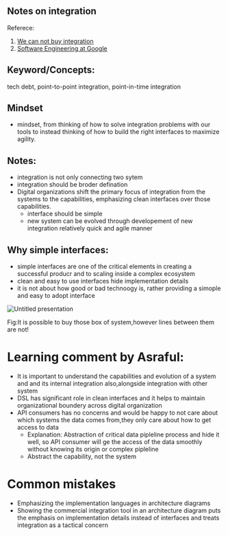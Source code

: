 ## Notes on integration 

Referece:
1. [We can not buy integration](https://martinfowler.com/articles/cant-buy-integration.html)
2. [Software Engineering at Google](https://www.oreilly.com/library/view/software-engineering-at/9781492082781/)

## Keyword/Concepts:
tech debt, point-to-point integration, point-in-time integration

## Mindset 

- mindset, from thinking of how to solve integration problems with our tools to instead thinking of how to build the right interfaces to maximize agility.


## Notes:
- integration is not only connecting two sytem 
- integration should be broder defination
- Digital organizations shift the primary focus of integration from the systems to the capabilities, emphasizing clean interfaces over those capabilities.
  - interface should be simple
  - new system can be evolved through developement of new integration relatively quick and agile manner 

## Why simple interfaces:
- simple interfaces are one of the critical elements in creating a successful producr and to scaling inside a complex ecosystem
- clean and easy to use interfaces hide implementation details
- it is not about how good or bad technoogy is, rather providing a simople and easy to adopt interface


![Untitled presentation](https://user-images.githubusercontent.com/284564/214820897-0ecba622-fdaf-4669-b2b3-4e22e76b1b20.png)

Fig:It is possible to buy those box of system,however lines between them are not!

# Learning comment by Asraful:
- It is important to understand the capabilities and evolution of a system and and its internal integration also,alongside integration with other system
- DSL has significant role in clean interfaces and it helps to maintain organizational boundery across digital organization
- API consumers has no concerns and would be happy to not care about which systems the data comes from,they only care about how to get access to data
  - Explanation: Abstraction of critical data pipleline process and hide it well, so API consumer will ge the access of the data smoothly without knowing 
    its origin or complex pipleline
  - Abstract the capability, not the system

# Common mistakes
- Emphasizing the implementation languages in architecture diagrams
- Showing the commercial integration tool in an architecture diagram puts the emphasis on implementation details instead of interfaces and treats
  integration as a tactical concern
  
  
  
  
